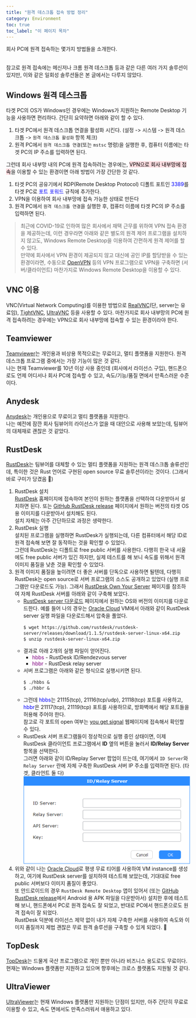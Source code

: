 ```yaml
---
title: "원격 데스크톱 접속 방법 정리"
category: Environment
toc: true
toc_label: "이 페이지 목차"
---
```


회사 PC에 원격 접속하는 몇가지 방법들을 소개한다.

<br>
참고로 원격 접속에는 메신저나 크롬 원격 데스크톱 등과 같은 다른 여러 가지 솔루션이 있지만, 이와 같은 일회성 솔루션들은 본 글에서는 다루지 않았다.

## Windows 원격 데스크톱
타겟 PC의 OS가 Windows인 경우에는 Windows가 지원하는 Remote Desktop 기능을 사용하면 편리하다. 간단히 요약하면 아래와 같이 할 수 있다.
1. 타겟 PC에서 원격 데스크톱 연결을 활성화 시킨다. (설정 -> 시스템 -> 원격 데스크톱 -> `원격 데스크톱 활성화` 항목 체크)
1. 원격 PC에서 `원격 데스크톱 연결`(또는 `mstsc` 명령)을 실행한 후, 컴퓨터 이름에는 타겟 PC의 IP 주소를 입력하면 된다.

그런데 회사 내부망 내의 PC에 원격 접속하려는 경우에는, <mark style='background-color: #ffdce0'>VPN으로 회사 내부망에 접속</mark>을 이용할 수 있는 환경이면 아래 방법이 가장 간단한 것 같다.
1. 타겟 PC의 공유기에서 RDP(Remote Desktop Protocol) 디폴트 포트인 <font color=blue>3389</font>를 타겟 PC로 <font color=blue>포트 포워드</font> 규칙에 추가한다.
1. VPN을 이용하여 회사 내부망에 접속 가능한 상태로 만든다
1. 원격 PC에서 `원격 데스크톱 연결`을 실행한 후, 컴퓨터 이름에 타겟 PC의 IP 주소를 입력하면 된다.

> 최근에 COVID-19로 인하여 많은 회사에서 재택 근무를 위하여 VPN 접속 환경을 제공하는데, 이런 경우라면 아래와 같은 별도의 원격 제어 프로그램을 설치하지 않고도, Windows Remote Desktop을 이용하여 간편하게 원격 제어를 할 수 있다.  
만약에 회사에서 VPN 환경이 제공되지 않고 대신에 공인 IP를 할당받을 수 있는 환경이라면, 수동으로 [OpenVPN](https://openvpn.net/) 등의 VPN 프로그램으로 VPN을 구축하면 (서버/클라이언트) 마찬가지로 Windows Remote Desktop을 이용할 수 있다.

## VNC 이용
VNC(Virtual Network Computing)를 이용한 방법으로 [RealVNC](https://www.realvnc.com/)(단, server는 유료임), [TightVNC](https://www.tightvnc.com/), [UltraVNC](https://uvnc.com/) 등을 사용할 수 있다. 마찬가지로 회사 내부망의 PC에 원격 접속하려는 경우에는 VPN으로 회사 내부망에 접속할 수 있는 환경이라야 한다.

## Teamviewer
[Teamviewer](https://www.teamviewer.com/)는 개인용과 비상용 목적으로는 무료이고, 멀티 플랫폼을 지원한다. 원격 데스크톱 프로그램 중에서는 가장 기능이 많은 것 같다.  
나는 현재 Teamviewer를 10년 이상 사용 중인데 (회사에서 라이선스 구입), 핸드폰으로도 언제 어디서나 회사 PC에 접속할 수 있고, 속도/기능/품질 면에서 만족스러운 수준이다.

## Anydesk
[Anydesk](https://anydesk.com/)는 개인용으로 무료이고 멀티 플랫폼을 지원한다.  
나는 예전에 잠깐 회사 팀뷰어의 라이선스가 없을 때 대안으로 사용해 보았는데, 팀뷰어의 대체재로 괜찮은 것 같았다.

## RustDesk
[RustDesk](https://rustdesk.com/)는 팀뷰어를 대체할 수 있는 멀티 플랫폼을 지원하는 원격 데스크톱 솔류션인데, 특이한 것은 Rust 언어로 구현된 open source 무료 솔루션이라는 것이다. (그래서 바로 구미가 당겼음 🤔)  
1. RustDesk 설치  
[RustDesk](https://rustdesk.com/) 홈페이지에 접속하여 본인이 원하는 플랫폼을 선택하여 다운받아서 설치하면 된다. 또는 [GitHub RustDesk release](https://github.com/rustdesk/rustdesk/releases) 페이지에서 원하는 버전의 타겟 OS용 이미지를 다운받아서 설치해도 된다.  
설치 자체는 아주 간단하므로 과정은 생략한다.
1. RustDesk 실행  
설치된 프로그램을 실행하면 RustDesk가 실행되는데, 다른 컴퓨터에서 해당 ID로 원격 접속해 보면 잘 동작하는 것을 확인할 수 있었다.  
그런데 RustDesk는 디폴트로 free public 서버를 사용한다. 다행히 한국 내 서울에도 free public 서버가 있긴 하지만, 실제 테스트를 해 보니 속도를 위해서 원격 이미지 품질을 낮춘 것을 확인할 수 있었다.
1. 원격 이미지 품질을 높이려면 더 좋은 서버를 단독으로 사용하면 될텐데, 다행히 RustDesk는 open source로 서버 프로그램의 소스도 공개하고 있었다 (실행 프로그램만 다운로드도 가능). 그래서 [RustDesk Own Your Server](https://rustdesk.com/server/) 페이지를 참조하여 자체 RustDesk 서버를 아래와 같이 구축해 보았다.
   - [RustDesk server 다운로드](https://github.com/rustdesk/rustdesk-server/releases) 페이지에서 원하는 OS와 버전의 이미지를 다운로드한다. 예를 들어 나의 경우는 [Oracle Cloud](https://cloud.oracle.com/) VM에서 아래와 같이 RustDesk server 실행 파일을 다운로드해서 압축을 풀었다.
     ```shell
     $ wget https://github.com/rustdesk/rustdesk-server/releases/download/1.1.5/rustdesk-server-linux-x64.zip
     $ unzip rustdesk-server-linux-x64.zip
     ```
   - 결과로 아래 2개의 실행 파일이 얻어진다.
      - <span style="color:purple">hbbs</span> - RustDesk ID/Rendezvous server
      - <span style="color:purple">hbbr</span> - RustDesk relay server
   - 서버 프로그램은 아래와 같은 형식으로 실행시키면 된다.
     ```shell
     $ ./hbbs &
     $ ./hbbr &
     ```
   - 그런데 <font color=blue>hbbs</font>는 21115(tcp), 21116(tcp/udp), 21118(tcp) 포트를 사용하고, <font color=blue>hbbr</font>은 21117(tcp), 21119(tcp) 포트를 사용하므로, 방화벽에서 해당 포트들을 허용해 주어야 한다.  
   참고로 각 포트의 open 여부는 [you get signal](https://www.yougetsignal.com/tools/open-ports/) 웹페이지에 접속해서 확인할 수 있다.
   - RustDesk 서버 프로그램들이 정상적으로 실행 중인 상태이면, 이제 RustDesk 클라이언트 프로그램에서 **ID** 옆의 버튼을 눌러서 **ID/Relay Server** 항목을 선택한다.  
   그러면 아래와 같이 ID/Replay Server 팝업이 뜨는데, 여기에서 `ID Server`와 `Relay Server` 란에 자체 구축한 RustDesk 서버 IP 주소를 입력하면 된다. (타겟, 클라언트 둘 다)  
![](/assets/images/rust_server_setting.png)
1. 위와 같이 나는 [Oracle Cloud](https://cloud.oracle.com/)로 평생 무료 티어를 사용하여 VM instance를 생성하고, 여기에 RustDesk server를 설치하여 테스트해 보았는데, 기대대로 free public 서버보다 이미지 품질이 좋았다.  
또 안드로이드의 경우 `RustDesk Remote Desktop` 앱이 있어서 (또는 [GitHub RustDesk release](https://github.com/rustdesk/rustdesk/releases)에서 Android 용 APK 파일을 다운받아서) 설치한 후에 테스트해 보니, 핸드폰에서 PC로 원격 접속도 잘 되었고, 반대로 PC에서 핸드폰으로도 원격 접속이 잘 되었다.  
RustDesk 덕분에 라이선스 제약 없이 내가 자체 구축한 서버를 사용하여 속도와 이미지 품질까지 제법 괜찮은 무료 원격 솔루션을 구축할 수 있게 되었다. 🍺

## TopDesk
[TopDesk](https://topdesk.co.kr/)는 드물게 국산 프로그램으로 개인 뿐만 아니라 비즈니스 용도로도 무료이다. 현재는 Windows 플랫폼만 지원하고 있으며 향후에는 크로스 플랫폼도 지원될 것 같다.

## UltraViewer
[UltraViewer](https://www.ultraviewer.net/)는 현재 Windows 플랫폼만 지원하는 단점이 있지만, 아주 간단히 무료로 이용할 수 있고, 속도 면에서도 만족스러워서 애용하고 있다.
